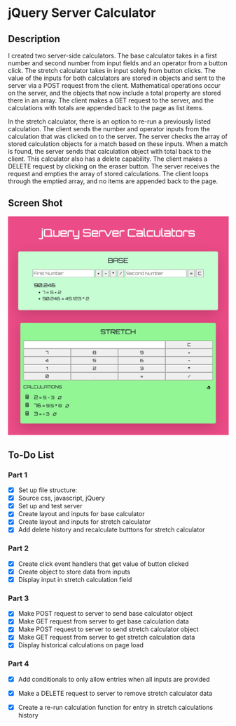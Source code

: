 # jQuery Server Calculator

## Description

I created two server-side calculators. The base calculator takes in a first number and second number from input fields and an operator from a button click. The stretch calculator takes in input solely from button clicks. The value of the inputs for both calculators are stored in objects and sent to the server via a POST request from the client. Mathematical operations occur on the server, and the objects that now include a total property are stored there in an array. The client makes a GET request to the server, and the calculations with totals are appended back to the page as list items.

In the stretch calculator, there is an option to re-run a previously listed calculation. The client sends the number and operator inputs from the calculation that was clicked on to the server. The server checks the array of stored calculation objects for a match based on these inputs. When a match is found, the server sends that calculation object with total back to the client. This calculator also has a delete capability. The client makes a DELETE request by clicking on the eraser button. The server receives the request and empties the array of stored calculations. The client loops through the emptied array, and no items are appended back to the page. 

## Screen Shot

![calculators](images/jQueryServerCalculators.png)

## To-Do List

### Part 1
- [X] Set up file structure:
- [X] Source css, javascript, jQuery
- [X] Set up and test server
- [X] Create layout and inputs for base calculator
- [X] Create layout and inputs for stretch calculator
- [X] Add delete history and recalculate butttons for stretch calculator

### Part 2
- [X] Create click event handlers that get value of button clicked
- [X] Create object to store data from inputs
- [X] Display input in stretch calculation field

### Part 3
- [X] Make POST request to server to send base calculator object
- [X] Make GET request from server to get base calculation data
- [X] Make POST request to server to send stretch calculator object
- [X] Make GET request from server to get stretch calculation data
- [X] Display historical calculations on page load

### Part 4
- [X] Add conditionals to only allow entries when all inputs are provided
- [X] Make a DELETE request to server to remove stretch calculator data
- [X] Create a re-run calculation function for entry in stretch calculations history



